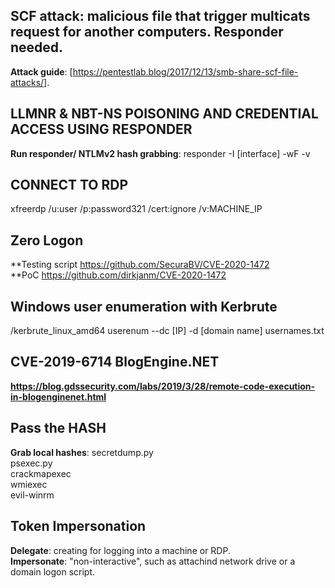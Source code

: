 ## SCF attack: malicious file that trigger multicats request for another computers. Responder needed.
**Attack guide**: [https://pentestlab.blog/2017/12/13/smb-share-scf-file-attacks/].
## LLMNR & NBT-NS POISONING AND CREDENTIAL ACCESS USING RESPONDER
**Run responder/ NTLMv2 hash grabbing**: responder -I [interface] -wF -v
## CONNECT TO RDP
xfreerdp /u:user /p:password321 /cert:ignore /v:MACHINE_IP
## Zero Logon    
**Testing script https://github.com/SecuraBV/CVE-2020-1472    
**PoC https://github.com/dirkjanm/CVE-2020-1472    
## Windows user enumeration with Kerbrute    
/kerbrute_linux_amd64 userenum --dc [IP] -d [domain name] usernames.txt    
## CVE-2019-6714 BlogEngine.NET    
**https://blog.gdssecurity.com/labs/2019/3/28/remote-code-execution-in-blogenginenet.html**    
## Pass the HASH
**Grab local hashes**: secretdump.py    
psexec.py    
crackmapexec    
wmiexec        
evil-winrm    
## Token Impersonation    
**Delegate**: creating for logging into a machine or RDP.    
**Impersonate**: "non-interactive", such as attachind network drive or a domain logon script.    




